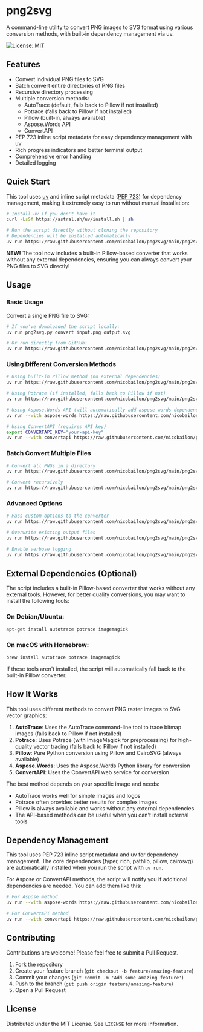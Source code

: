 # png2svg

A command-line utility to convert PNG images to SVG format using various conversion methods, with built-in dependency management via uv.

[![License: MIT](https://img.shields.io/badge/License-MIT-blue.svg)](https://opensource.org/licenses/MIT)

## Features

- Convert individual PNG files to SVG
- Batch convert entire directories of PNG files
- Recursive directory processing
- Multiple conversion methods:
  - AutoTrace (default, falls back to Pillow if not installed)
  - Potrace (falls back to Pillow if not installed)
  - Pillow (built-in, always available)
  - Aspose.Words API
  - ConvertAPI
- PEP 723 inline script metadata for easy dependency management with uv
- Rich progress indicators and better terminal output
- Comprehensive error handling
- Detailed logging

## Quick Start

This tool uses [uv](https://github.com/astral-sh/uv) and inline script metadata ([PEP 723](https://peps.python.org/pep-0723/)) for dependency management, making it extremely easy to run without manual installation:

```bash
# Install uv if you don't have it
curl -LsSf https://astral.sh/uv/install.sh | sh

# Run the script directly without cloning the repository
# Dependencies will be installed automatically
uv run https://raw.githubusercontent.com/nicobailon/png2svg/main/png2svg.py convert logo.png logo.svg
```

**NEW!** The tool now includes a built-in Pillow-based converter that works without any external dependencies, ensuring you can always convert your PNG files to SVG directly!

## Usage

### Basic Usage

Convert a single PNG file to SVG:

```bash
# If you've downloaded the script locally:
uv run png2svg.py convert input.png output.svg

# Or run directly from GitHub:
uv run https://raw.githubusercontent.com/nicobailon/png2svg/main/png2svg.py convert input.png output.svg
```

### Using Different Conversion Methods

```bash
# Using built-in Pillow method (no external dependencies)
uv run https://raw.githubusercontent.com/nicobailon/png2svg/main/png2svg.py convert input.png output.svg --method pillow

# Using Potrace (if installed, falls back to Pillow if not)
uv run https://raw.githubusercontent.com/nicobailon/png2svg/main/png2svg.py convert input.png output.svg --method potrace

# Using Aspose.Words API (will automatically add aspose-words dependency)
uv run --with aspose-words https://raw.githubusercontent.com/nicobailon/png2svg/main/png2svg.py convert input.png output.svg --method aspose

# Using ConvertAPI (requires API key)
export CONVERTAPI_KEY="your-api-key"
uv run --with convertapi https://raw.githubusercontent.com/nicobailon/png2svg/main/png2svg.py convert input.png output.svg --method convertapi
```

### Batch Convert Multiple Files

```bash
# Convert all PNGs in a directory
uv run https://raw.githubusercontent.com/nicobailon/png2svg/main/png2svg.py batch input_dir/ output_dir/

# Convert recursively
uv run https://raw.githubusercontent.com/nicobailon/png2svg/main/png2svg.py batch input_dir/ output_dir/ --recursive
```

### Advanced Options

```bash
# Pass custom options to the converter
uv run https://raw.githubusercontent.com/nicobailon/png2svg/main/png2svg.py convert input.png output.svg --options "--filter-iterations 4 --dpi 300"

# Overwrite existing output files
uv run https://raw.githubusercontent.com/nicobailon/png2svg/main/png2svg.py convert input.png output.svg --overwrite

# Enable verbose logging
uv run https://raw.githubusercontent.com/nicobailon/png2svg/main/png2svg.py convert input.png output.svg --verbose
```

## External Dependencies (Optional)

The script includes a built-in Pillow-based converter that works without any external tools. However, for better quality conversions, you may want to install the following tools:

### On Debian/Ubuntu:
```bash
apt-get install autotrace potrace imagemagick
```

### On macOS with Homebrew:
```bash
brew install autotrace potrace imagemagick
```

If these tools aren't installed, the script will automatically fall back to the built-in Pillow converter.

## How It Works

This tool uses different methods to convert PNG raster images to SVG vector graphics:

1. **AutoTrace**: Uses the AutoTrace command-line tool to trace bitmap images (falls back to Pillow if not installed)
2. **Potrace**: Uses Potrace (with ImageMagick for preprocessing) for high-quality vector tracing (falls back to Pillow if not installed)
3. **Pillow**: Pure Python conversion using Pillow and CairoSVG (always available)
4. **Aspose.Words**: Uses the Aspose.Words Python library for conversion
5. **ConvertAPI**: Uses the ConvertAPI web service for conversion

The best method depends on your specific image and needs:
- AutoTrace works well for simple images and logos
- Potrace often provides better results for complex images
- Pillow is always available and works without any external dependencies
- The API-based methods can be useful when you can't install external tools

## Dependency Management

This tool uses PEP 723 inline script metadata and uv for dependency management. The core dependencies (typer, rich, pathlib, pillow, cairosvg) are automatically installed when you run the script with `uv run`. 

For Aspose or ConvertAPI methods, the script will notify you if additional dependencies are needed. You can add them like this:

```bash
# For Aspose method
uv run --with aspose-words https://raw.githubusercontent.com/nicobailon/png2svg/main/png2svg.py convert input.png output.svg --method aspose

# For ConvertAPI method
uv run --with convertapi https://raw.githubusercontent.com/nicobailon/png2svg/main/png2svg.py convert input.png output.svg --method convertapi
```

## Contributing

Contributions are welcome! Please feel free to submit a Pull Request.

1. Fork the repository
2. Create your feature branch (`git checkout -b feature/amazing-feature`)
3. Commit your changes (`git commit -m 'Add some amazing feature'`)
4. Push to the branch (`git push origin feature/amazing-feature`)
5. Open a Pull Request

## License

Distributed under the MIT License. See `LICENSE` for more information.